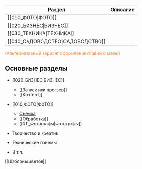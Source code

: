 
| Раздел                                      | Описание                     |
| ------------------------------------------- | ---------------------------- |
| [[010_ФОТО\|ФОТО]]               |                         | 
| [[020_БИЗНЕС\|БИЗНЕС]]           |                              | 
| [[030_ТЕХНИКА\|ТЕХНИКА]]         |                              | 
| [[040_САДОВОДСТВО\|САДОВОДСТВО]] |                              |    


<span style='color:#fa8231'>(Альтернативный вариант оформления главного меню)</span>
## Основные разделы
- [[020_БИЗНЕС|БИЗНЕС]]
	- [[Запуск или прогрев]]
	- [[Контент]]



- [[010_ФОТО|ФОТО]]
	- [Съемка](../Съемка.md)
	- [[Обработка]]
	- [[011_Фотографы|Фотографы]]
- Творчество и креатив
- Технические приемы
- И т.п.

[[Шаблоны цветов]]

